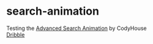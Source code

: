 # search-animation
Testing the <a href="https://codyhouse.co/gem/advanced-search-form/">Advanced Search Animation</a> by CodyHouse<br>
<a href="https://dribbble.com/shots/2503778-Advanced-Search-Animation">Dribble</a>
